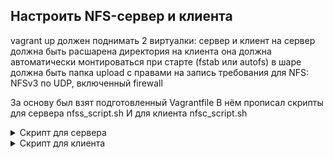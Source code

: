 ## Настроить NFS-сервер и клиента

vagrant up должен поднимать 2 виртуалки: сервер и клиент
на сервер должна быть расшарена директория
на клиента она должна автоматически монтироваться при старте (fstab или autofs)
в шаре должна быть папка upload с правами на запись
требования для NFS: NFSv3 по UDP, включенный firewall

За основу был взят подготовленный Vagrantfile
В нём прописал скрипты для сервера nfss_script.sh
И для клиента nfsc_script.sh

<details>
<summary>Скрипт для сервера</summary>

```
#!/bin/bash

# Устанавливаем утилиты
yum install nfs-utils nano -y
# Добавляем в автозагрузку firewalld
systemctl enable firewalld
# Стартуем firewall
systemctl start firewalld
# Прописываем порты
# Список портов выяснил, примонтировав на клиенте папку с выключенным firewalld
# командой netstat -tulpn (требует пакетов net-tools)
firewall-cmd --permanent --zone=public --add-service=nfs
firewall-cmd --permanent --zone=public --add-service=mountd
firewall-cmd --permanent --zone=public --add-service=rpc-bind
firewall-cmd --permanent --add-port=111/udp
firewall-cmd --permanent --add-port=111/tcp
firewall-cmd --permanent --add-port=2049/udp
firewall-cmd --permanent --add-port=2049/tcp
firewall-cmd --permanent --add-port=1110/tcp
firewall-cmd --permanent --add-port=1110/udp
firewall-cmd --permanent --add-port=4045/tcp
firewall-cmd --permanent --add-port=4045/udp
firewall-cmd --permanent --add-port=344/tcp
firewall-cmd --permanent --add-port=3355/tcp
firewall-cmd --permanent --add-port=3348/tcp
firewall-cmd --permanent --add-port=835/tcp
firewall-cmd --permanent --add-port=351/udp
firewall-cmd --permanent --add-port=2294/udp
firewall-cmd --permanent --add-port=3355/udp
firewall-cmd --permanent --add-port=3348/udp
firewall-cmd --permanent --add-port=344/udp
firewall-cmd --reload
# Создаём папку и выдаём права
mkdir /mnt/upload
chown -R nfsnobody:nfsnobody /mnt/upload/
chmod -R 777 /mnt/upload
# Прописываем настройки доступа к NFS-серверу
echo "/mnt/upload 192.168.50.11(rw,sync,root_squash,no_subtree_check)" > /etc/exports
# Ставим в автозагрузку и включаем службы
systemctl enable rpcbind nfs-server
systemctl start rpcbind nfs-server
```
</details>

<details>
<summary>Скрипт для клиента</summary>

```
#!/bin/bash

# Устанавливаем утилиты
yum install nfs-utils nano -y
# Ставим в автозагрузку и стартуем службу
systemctl start rpcbind
systemctl enable rpcbind
# Создаём папку в монтировании
mkdir /mnt/upload
# Прописываем в автомонтирование папку
echo "192.168.50.10:/mnt/upload /mnt/upload nfs udp,nfsvers=3 0 0" >> /etc/fstab
# Примонтируем всё из fstab
mount -a
```
</details>

